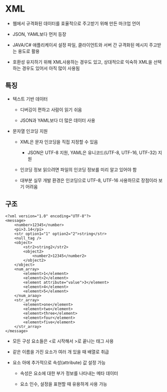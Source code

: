 # XML

- 웹에서 규격화된 데이터를 효율적으로 주고받기 위해 만든 마크업 언어

- JSON, YAML보다 먼저 등장

- JAVA/C# 애플리케이셔 설정 파일, 클라이언트와 서버 간 규격화된 메시지 주고받는 용도로 활용

- 호환성 유지하기 위해 XML사용하는 경우도 있고, 상대적으로 익숙하 XML을 선택하는 경우도 있어서 아직 많이 사용됨

## 특징

- 텍스트 기반 데이터

  - 디버깅이 편하고 사람이 읽기 쉬움

  - JSON과 YAML보다 더 많은 데이터 사용

- 문자열 인코딩 지원

  - XML은 문자 인코딩을 직접 지정할 수 있음

    - JSON은 UTF-8 지원, YAML은 유니코드(UTF-8, UTF-16, UTF-32) 지원

  - 인코딩 정보 읽으려면 파일의 인코딩 정보를 미리 알고 있어야 함

  - 대부분 실무 개발 환경은 인코딩으로 UTF-8, UTF-16 사용하므로 장점이라 보기 어려움

## 구조

```
<?xml version="1.0" encoding="UTF-8"?>
<message>
    <number>12345</number>
    <pi>3.14</pi>
    <str option1="1" option2="2">string</str>
    <null_tag />
    <object>
        <str2>string2</str2>
        <object2>
            <number2>12345</number2>
        </object2>
    </object>
    <num_array>
        <element>1</element>
        <element>2</element>
        <element attribute="value">3</element>
        <element>4</element>
        <element>5</element>
    </num_araay>
    <str_array>
        <element>one</element>
        <element>two</element>
        <element>three</element>
        <element>four</element>
        <element>five</element>
    </str_array>
</message>
```

- 모든 구성 요소들은 \<로 시작해서 >로 끝나는 태그 사용

- 같은 이름을 가진 요소가 여러 개 있을 때 배열로 취급

- 요소 아에 추가적으로 속성(attribute) 값 설정 가능

  - 속성은 요소에 대한 부가 정보를 나타내는 메타 데이터

  - 요소 인수, 설정을 표현할 때 유용하게 사용 가능
